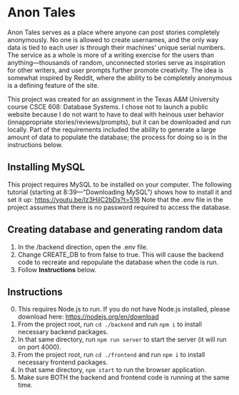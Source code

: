 # Anon Tales
Anon Tales serves as a place where anyone can post stories completely anonymously. No one is allowed to create usernames, and the only way data is tied to each user is through their machines’ unique serial numbers. The service as a whole is more of a writing exercise for the users than anything—thousands of random, unconnected stories serve as inspiration for other writers, and user prompts further promote creativity. The idea is somewhat inspired by Reddit, where the ability to be completely anonymous is a defining feature of the site.

This project was created for an assignment in the Texas A&M University course CSCE 608: Database Systems. I chose not to launch a public website because I do not want to have to deal with heinous user behavior (innappropriate stories/reviews/prompts), but it can be downloaded and run locally. Part of the requirements included the ability to generate a large amount of data to populate the database; the process for doing so is in the instructions below.

## Installing MySQL
This project requires MySQL to be installed on your computer.
The following tutorial (starting at 8:39—"Downloading MySQL") shows how to install it and set it up: https://youtu.be/lz3HilC2bDs?t=516
Note that the .env file in the project assumes that there is no password required to access the database.

## Creating database and generating random data
1. In the /backend direction, open the .env file.
2. Change CREATE_DB to from false to true. This will cause the backend code to recreate and repopulate the database when the code is run.
3. Follow **Instructions** below.

## Instructions
0. This requires Node.js to run. If you do not have Node.js installed, please download here: https://nodejs.org/en/download
1. From the project root, run ```cd ./backend``` and run ```npm i``` to install necessary backend packages.
2. In that same directory, run ```npm run server``` to start the server (it will run on port 4000).
3. From the project root, run ```cd ./frontend``` and run ```npm i``` to install necessary frontend packages.
4. In that same directory, ```npm start``` to run the browser application.
5. Make sure BOTH the backend and frontend code is running at the same time.
